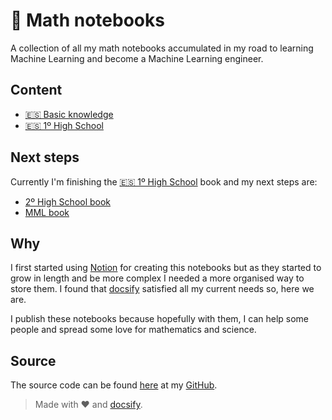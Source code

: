 # 📙 Math notebooks <!-- {docsify-ignore-all} -->

A collection of all my math notebooks accumulated in my road to learning Machine Learning and become a Machine Learning engineer.

## Content

- [🇪🇸 Basic knowledge](00-basic-knowledge/)
- [🇪🇸 1º High School](01-high-school/README.md)

## Next steps

Currently I'm finishing the [🇪🇸 1º High School](01-high-school/README.md) book and my next steps are:

* [2º High School book](http://apuntesmareaverde.org.es/grupos/mat/Bachillerato/MatematicasII.htm)
* [MML book](https://mml-book.github.io/)

## Why

I first started using [Notion](https://notion.so/) for creating this notebooks but as they started to grow in length and be more complex I needed a more organised way to store them. I found that [docsify](https://github.com/docsifyjs/docsify/) satisfied all my current needs so, here we are.

I publish these notebooks because hopefully with them, I can help some people and spread some love for mathematics and science.

## Source

The source code can be found [here](https://github.com/monkeyandres/math-notebooks) at my [GitHub](https://github.com/MonkeyAndres).



> Made with ❤️ and [docsify](https://github.com/docsifyjs/docsify/).